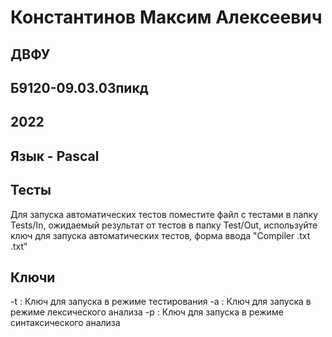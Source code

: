 ﻿# Константинов Максим Алексеевич
## ДВФУ
## Б9120-09.03.03пикд
## 2022
## Язык - Pascal

## Тесты
Для запуска автоматических тестов поместите файл с тестами в папку Tests/In, ожидаемый результат от тестов в папку Test/Out, используйте ключ для запуска автоматических тестов, форма ввода "Compiler <keys> <inputTests>.txt <outputTests>.txt"

## Ключи
-t : Ключ для запуска в режиме тестирования
-a : Ключ для запуска в режиме лексического анализа
-p : Ключ для запуска в режиме синтаксического анализа